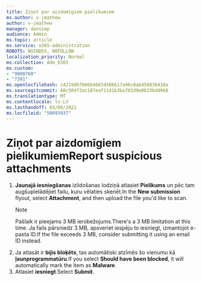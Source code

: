 ```yaml
---
title: Ziņot par aizdomīgiem pielikumiem
ms.author: v-jmathew
author: v-jmathew
manager: dansimp
audience: Admin
ms.topic: article
ms.service: o365-administration
ROBOTS: NOINDEX, NOFOLLOW
localization_priority: Normal
ms.collection: Adm_O365
ms.custom:
- "9000760"
- "7391"
ms.openlocfilehash: c4219d67666b46634506617a96c0ab458836410a
ms.sourcegitcommit: 60c504f3ac187eaf1141b3ba701d9e0633bdd968
ms.translationtype: MT
ms.contentlocale: lv-LV
ms.lasthandoff: 03/08/2021
ms.locfileid: "50693937"
---
```

# <a name="report-suspicious-attachments"></a><span data-ttu-id="552c3-102">Ziņot par aizdomīgiem pielikumiem</span><span class="sxs-lookup"><span data-stu-id="552c3-102">Report suspicious attachments</span></span>

1. <span data-ttu-id="552c3-103">**Jaunajā iesniegšanas** izlidošanas lodziņā atlasiet **Pielikums** un pēc tam augšupielādējiet failu, kuru vēlaties skenēt.</span><span class="sxs-lookup"><span data-stu-id="552c3-103">In the **New submission** flyout, select **Attachment**, and then upload the file you'd like to scan.</span></span>
    > [!NOTE]
    > <span data-ttu-id="552c3-104">Pašlaik ir pieejams 3 MB ierobežojums.</span><span class="sxs-lookup"><span data-stu-id="552c3-104">There's a 3 MB limitation at this time.</span></span> <span data-ttu-id="552c3-105">Ja fails pārsniedz 3 MB, apsveriet iespēju to iesniegt, izmantojot e-pasta ID.</span><span class="sxs-lookup"><span data-stu-id="552c3-105">If the file exceeds 3 MB, consider submitting it using an email ID instead.</span></span>
2. <span data-ttu-id="552c3-106">Ja atlasāt ir **bijis bloķēts**, tas automātiski atzīmēs šo vienumu kā **ļaunprogrammatūru**.</span><span class="sxs-lookup"><span data-stu-id="552c3-106">If you select **Should have been blocked**, it will automatically mark the item as **Malware**.</span></span>
3. <span data-ttu-id="552c3-107">Atlasiet **iesniegt**.</span><span class="sxs-lookup"><span data-stu-id="552c3-107">Select **Submit**.</span></span>
